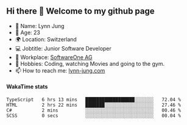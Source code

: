 ## Hi there 👋 Welcome to my github page

- 🧑 Name: Lynn Jung
- 🔞 Age: 23
- 🌍 Location: Switzerland
- 💻 Jobtitle: Junior Software Developer
- 🏢 Workplace: [SoftwareOne AG](https://www.softwareone.com/)
- 💪 Hobbies: Coding, watching Movies and going to the gym.
- 📫 How to reach me: [lynn-jung.com](https://lynn-jung.com/)

#### WakaTime stats
<!--START_SECTION:waka-->

```text
TypeScript   6 hrs 13 mins   ██████████████████░░░░░░░   72.04 %
HTML         2 hrs 22 mins   ███████░░░░░░░░░░░░░░░░░░   27.46 %
C#           2 mins          ░░░░░░░░░░░░░░░░░░░░░░░░░   00.46 %
SCSS         0 secs          ░░░░░░░░░░░░░░░░░░░░░░░░░   00.04 %
```

<!--END_SECTION:waka-->

[^1]: https://github.com/jstrieb/github-stats
